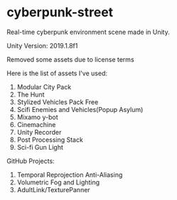 # cyberpunk-street
Real-time cyberpunk environment scene made in Unity.

Unity Version: 2019.1.8f1

Removed some assets due to license terms

Here is the list of assets I've used:
1. Modular City Pack
2. The Hunt
3. Stylized Vehicles Pack Free
4. Scifi Enemies and Vehicles(Popup Asylum)
5. Mixamo y-bot
6. Cinemachine
7. Unity Recorder
8. Post Processing Stack
9. Sci-fi Gun Light

GitHub Projects:
1. Temporal Reprojection Anti-Aliasing
2. Volumetric Fog and Lighting
3. AdultLink/TexturePanner
